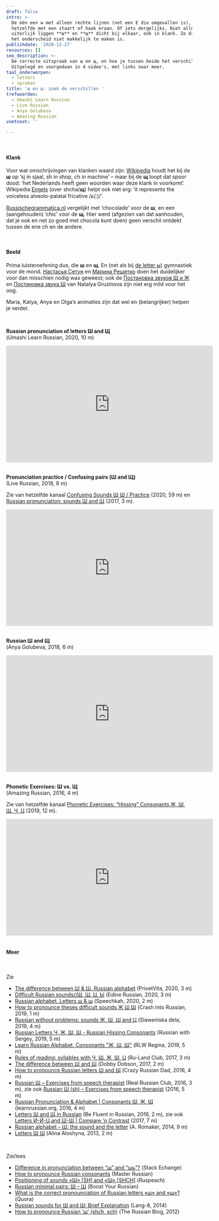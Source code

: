 ```yaml
---
draft: false
intro: >-
  De één een w met alleen rechte lijnen (net een E die omgevallen is), de ander
  hetzelfde met een staart of haak eraan. Of iets dergelijks. Niet alleen
  uiterlijk liggen **ш** en **щ** dicht bij elkaar, ook in klank. Zo dicht dat
  het onderscheid niet makkelijk te maken is.
publishdate: '2020-12-27'
resources: []
seo_description: >-
  De correcte uitspraak van ш en щ, en hoe je tussen beide het verschil hoort.
  Uitgelegd en voorgedaan in 4 video's, met links naar meer. 
taal_onderwerpen:
  - letters
  - spreken
title: 'ш en щ: zoek de verschillen '
trefwoorden:
  - Umashi Learn Russian
  - Live Russian
  - Anya Golubeva
  - Amazing Russian
voetnoot: ''

---
```


<br/>

#### Klank

Voor wat omschrijvingen van klanken waard zijn: [Wikipedia](https://nl.wikipedia.org/wiki/Russisch_alfabet) houdt het bij de **ш** op ‘sj in sjaal, sh in shop, ch in machine’ – maar bij de **щ** loopt dat spoor dood: ‘het Nederlands heeft geen woorden waar deze klank in voorkomt’. Wikipedia [Engels](https://en.wikipedia.org/wiki/Shcha) (over shcha/**щ**) helpt ook niet erg: ‘it represents the voiceless alveolo-palatal fricative /ɕ(ː)/’.

[Russischegrammatica.nl](http://www.russischegrammatica.nl/wp-content/uploads/2012/04/klankspellingsysteem4.png) vergelijkt met ‘chocolade’ voor de **ш**, en een (aangehouden) ‘chic’ voor de **щ**. Hier werd (afgezien van dat aanhouden, dat je ook en net zo goed met chocola kunt doen) geen verschil ontdekt tussen de ene ch en de andere.

<br/>

#### Beeld

Prima luisteroefening dus, die **ш** en **щ**. En (net als bij [de letter ы](https://rusland1.nl/nl/taal/20200826-de-letter-bi/)) gymnastiek voor de mond.  [Настасья Сетун](https://youtu.be/ysc-1QMAkDA) en [Марина Решетко](https://youtu.be/QdX868dMuEg) doen het duidelijker voor dan misschien nodig was geweest; ook de [Постановка звуков Ш и Ж](https://youtu.be/KIFBaP5GBUE) en [Постановка звука Щ](https://youtu.be/glI-EF9-NZQ) van Natalya Gruzinova zijn niet erg mild voor het oog.

Maria, Katya, Anya en Olga’s animaties zijn dat wel en (belangrijker) helpen je verder.


<br/>
 

**Russian pronunciation of letters Ш and Щ**<br/>(Umashi Learn Russian, 2020, 10 m)

<iframe width="560" height="315" src="https://www.youtube.com/embed/caUZkWoNf-Q" frameborder="0" allow="accelerometer; autoplay; clipboard-write; encrypted-media; gyroscope; picture-in-picture" allowfullscreen></iframe>

<br/>

<br/>

**Pronunciation practice / Confusing pairs (Ш and Щ)**<br/>(Live Russian, 2018, 8 m)

Zie van hetzelfde kanaal [Confusing Sounds Щ Ш / Practice](https://youtu.be/fjfFh2AMR0E) (2020, 59 m) en [Russian pronunciation: sounds Ш and Щ](https://www.youtube.com/watch?v=qlqkVuB720c) (2017, 3 m).

<iframe width="560" height="315" src="https://www.youtube.com/embed/mDn0TKUis2M" frameborder="0" allow="accelerometer; autoplay; clipboard-write; encrypted-media; gyroscope; picture-in-picture" allowfullscreen></iframe>

<br/>

<br/>

**Russian Ш and Щ**<br/>(Anya Golubeva, 2018, 6 m)

 <iframe width="560" height="315" src="https://www.youtube.com/embed/1rJyDzDj3cY" frameborder="0" allow="accelerometer; autoplay; clipboard-write; encrypted-media; gyroscope; picture-in-picture" allowfullscreen></iframe>

<br/>

<br/>

**Phonetic Exercises: Ш vs. Щ**<br/>(Amazing Russian, 2016, 4 m)

Zie van hetzelfde kanaal [Phonetic Exercises: “Hissing” Consonants Ж, Ш, Щ, Ч, Ц](https://youtu.be/qe_pACnLXhg) (2019, 12 m).

<iframe width="560" height="315" src="https://www.youtube.com/embed/xKjkVZRiNoc" frameborder="0" allow="accelerometer; autoplay; clipboard-write; encrypted-media; gyroscope; picture-in-picture" allowfullscreen></iframe>

<br/>

<br/>

#### Meer

<br/>

Zie


- [The difference between Ш & Щ. Russian alphabet](https://youtu.be/ozx5FsD5L3U) (PrivetVita, 2020, 3 m)
- [Difficult Russian sounds//Ш, Щ, Ц, Ы](https://youtu.be/GuCry1tNry4) (Edine Russian, 2020, 3 m)
- [Russian alphabet. Letters ш & щ](https://youtu.be/JWVuc7-GUvw) (Speechkah, 2020, 2 m)
- [How to pronounce theses difficult sounds Ж Ш Щ](https://youtu.be/xGBaX34lfN8) (Crash into Russian, 2019, 1 m)
- [Russian without problems: sounds Ж, Ш, Щ and Ц](https://youtu.be/pdUZewB5ksI) (Slaweniska dela, 2019, 4 m)
- [Russian Letters Ч, Ж, Ш, Щ - Russian Hissing Consonants](https://youtu.be/m1waG1KkFWE) (Russian with Sergey, 2019, 5 m)
- [Learn Russian Alphabet. Consonants "Ж, Ш, Щ"](https://youtu.be/OMfCxFrQdS4) (RLW Regina, 2019, 5 m)
- [Rules of reading: syllables with Ч, Щ, Ж, Ш, Ц](https://youtu.be/qLmzoZNilyw) (Ru-Land Club, 2017, 3 m)
- [The difference between Ш and Щ](https://www.youtube.com/watch?v=-MImLdCg5h8) (Dobby Dobson, 2017, 2 m)
- [How to pronounce Russian letters Ш and Щ](https://www.youtube.com/watch?v=8SatLeUkHnw) (Crazy Russian Dad, 2016, 4 m) 
- [Russian Щ – Exercises from speech therapist](https://www.youtube.com/watch?v=ZqghdqzQs_A) (Real Russian Club, 2016, 3 m), zie ook [Russian Ш (sh) – Exercises from speech therapist](https://www.youtube.com/watch?v=o85Gg2ctF0E) (2016, 5 m)
- [Russian Pronunciation & Alphabet | Consonants Ш, Ж, Щ](https://youtu.be/wVYUqutee4A) (learnrussian.org, 2016, 4 m)
- [Letters Ш and Щ in Russian](https://www.youtube.com/watch?v=-uQfhYZ9YiI) (Be Fluent in Russian, 2016, 2 m), zie ook [Letters И-Й-Ц and Ш-Щ | Compare 'n Contrast](https://youtu.be/Rle6lgr5_7Y) (2017, 7 m)
- [Russian alphabet – Щ: the sound and the letter](https://youtu.be/ClELyKZYSPE) (A. Romaker, 2014, 9 m)
- [Letters Ш Щ](https://youtu.be/RcgUYYoEloA) (Alina Aloshyna, 2013, 2 m)

<br/>

Zie/lees 


- [Difference in pronunciation between “щ” and “шь”?](https://russian.stackexchange.com/questions/1719/difference-in-pronunciation-between-щ-and-шь) (Stack Echange)
- [How to pronounce Russian consonants](http://masterrussian.com/aa081201b.shtml#sh) (Master Russian)
- [Positioning of sounds «Ш» [SH] and «Щ» [SHCH]](https://www.ruspeach.com/en/learning/13485/) (Ruspeach)  
- [Russian minimal pairs: Ш – Щ](https://www.boostyourrussian.com/russian-minimal-pairs-18/) (Boost Your Russian)
- [What is the correct pronounciation of Russian letters «ш» and «щ»?](https://www.quora.com/What-is-the-correct-pronounciation-of-Russian-letters-%D1%88-and-%D1%89) (Quora)
- [Russian sounds for Ш and Щ: Brief Explanation](https://lang-8.com/eugeniavlasova/journals/267768421703504242941571228812068194400) (Lang-8, 2014)
- [How to pronounce Russian ‘щ’ (shch, sch)](https://therussianblog.wordpress.com/2012/07/08/how-to-pronounce-russian-%D1%89-shch-sch/) (The Russian Blog, 2012)

